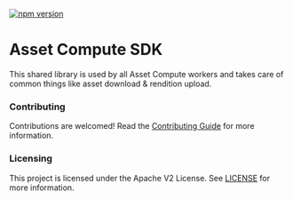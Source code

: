 <!--- when a new release happens, the VERSION and URL in the badge have to be manually updated because it's a private registry --->
[![npm version](https://img.shields.io/badge/%40nui%2Flibrary-26.0.0-blue.svg)](https://artifactory.corp.adobe.com/artifactory/npm-nui-release/@nui/library/-/@nui/library-26.0.0.tgz)

# Asset Compute SDK
This shared library is used by all Asset Compute workers and takes care of common things like asset download & rendition upload.

### Contributing
Contributions are welcomed! Read the [Contributing Guide](./.github/CONTRIBUTING.md) for more information.

### Licensing
This project is licensed under the Apache V2 License. See [LICENSE](LICENSE) for more information.
